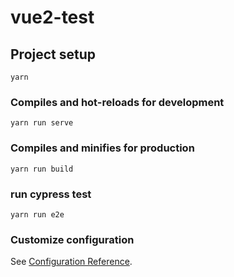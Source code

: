 # vue2-test

## Project setup
```
yarn
```

### Compiles and hot-reloads for development
```
yarn run serve
```

### Compiles and minifies for production
```
yarn run build
```

### run cypress test
```
yarn run e2e
```

### Customize configuration
See [Configuration Reference](https://cli.vuejs.org/config/).
